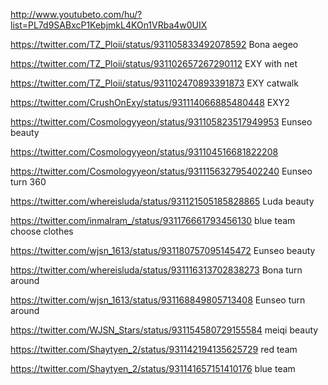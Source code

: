 http://www.youtubeto.com/hu/?list=PL7d9SABxcP1KebjmkL4KOn1VRba4w0UIX

https://twitter.com/TZ_Ploii/status/931105833492078592  Bona aegeo

https://twitter.com/TZ_Ploii/status/931102657267290112  EXY with net

https://twitter.com/TZ_Ploii/status/931102470893391873 EXY catwalk

https://twitter.com/CrushOnExy/status/931114066885480448  EXY2

https://twitter.com/Cosmologyyeon/status/931105823517949953 Eunseo beauty

https://twitter.com/Cosmologyyeon/status/931104516681822208

https://twitter.com/Cosmologyyeon/status/931115632795402240  Eunseo turn 360


https://twitter.com/whereisluda/status/931121505185828865 Luda beauty

https://twitter.com/inmalram_/status/931176661793456130 blue team choose clothes

https://twitter.com/wjsn_1613/status/931180757095145472 Eunseo beauty

https://twitter.com/whereisluda/status/931116313702838273 Bona turn around

https://twitter.com/wjsn_1613/status/931168849805713408 Eunseo turn around

https://twitter.com/WJSN_Stars/status/931154580729155584 meiqi beauty

https://twitter.com/Shaytyen_2/status/931142194135625729 red team

https://twitter.com/Shaytyen_2/status/931141657151410176 blue team
